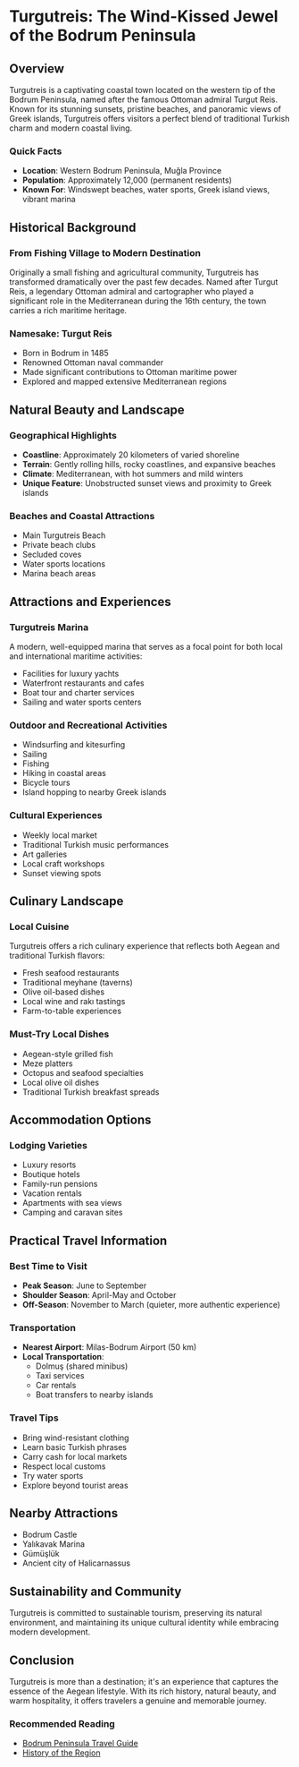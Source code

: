 # Turgutreis: The Wind-Kissed Jewel of the Bodrum Peninsula

## Overview
Turgutreis is a captivating coastal town located on the western tip of the Bodrum Peninsula, named after the famous Ottoman admiral Turgut Reis. Known for its stunning sunsets, pristine beaches, and panoramic views of Greek islands, Turgutreis offers visitors a perfect blend of traditional Turkish charm and modern coastal living.

### Quick Facts
- **Location**: Western Bodrum Peninsula, Muğla Province
- **Population**: Approximately 12,000 (permanent residents)
- **Known For**: Windswept beaches, water sports, Greek island views, vibrant marina

## Historical Background

### From Fishing Village to Modern Destination
Originally a small fishing and agricultural community, Turgutreis has transformed dramatically over the past few decades. Named after Turgut Reis, a legendary Ottoman admiral and cartographer who played a significant role in the Mediterranean during the 16th century, the town carries a rich maritime heritage.

### Namesake: Turgut Reis
- Born in Bodrum in 1485
- Renowned Ottoman naval commander
- Made significant contributions to Ottoman maritime power
- Explored and mapped extensive Mediterranean regions

## Natural Beauty and Landscape

### Geographical Highlights
- **Coastline**: Approximately 20 kilometers of varied shoreline
- **Terrain**: Gently rolling hills, rocky coastlines, and expansive beaches
- **Climate**: Mediterranean, with hot summers and mild winters
- **Unique Feature**: Unobstructed sunset views and proximity to Greek islands

### Beaches and Coastal Attractions
- Main Turgutreis Beach
- Private beach clubs
- Secluded coves
- Water sports locations
- Marina beach areas

## Attractions and Experiences

### Turgutreis Marina
A modern, well-equipped marina that serves as a focal point for both local and international maritime activities:
- Facilities for luxury yachts
- Waterfront restaurants and cafes
- Boat tour and charter services
- Sailing and water sports centers

### Outdoor and Recreational Activities
- Windsurfing and kitesurfing
- Sailing
- Fishing
- Hiking in coastal areas
- Bicycle tours
- Island hopping to nearby Greek islands

### Cultural Experiences
- Weekly local market
- Traditional Turkish music performances
- Art galleries
- Local craft workshops
- Sunset viewing spots

## Culinary Landscape

### Local Cuisine
Turgutreis offers a rich culinary experience that reflects both Aegean and traditional Turkish flavors:
- Fresh seafood restaurants
- Traditional meyhane (taverns)
- Olive oil-based dishes
- Local wine and rakı tastings
- Farm-to-table experiences

### Must-Try Local Dishes
- Aegean-style grilled fish
- Meze platters
- Octopus and seafood specialties
- Local olive oil dishes
- Traditional Turkish breakfast spreads

## Accommodation Options

### Lodging Varieties
- Luxury resorts
- Boutique hotels
- Family-run pensions
- Vacation rentals
- Apartments with sea views
- Camping and caravan sites

## Practical Travel Information

### Best Time to Visit
- **Peak Season**: June to September
- **Shoulder Season**: April-May and October
- **Off-Season**: November to March (quieter, more authentic experience)

### Transportation
- **Nearest Airport**: Milas-Bodrum Airport (50 km)
- **Local Transportation**:
  - Dolmuş (shared minibus)
  - Taxi services
  - Car rentals
  - Boat transfers to nearby islands

### Travel Tips
- Bring wind-resistant clothing
- Learn basic Turkish phrases
- Carry cash for local markets
- Respect local customs
- Try water sports
- Explore beyond tourist areas

## Nearby Attractions
- Bodrum Castle
- Yalıkavak Marina
- Gümüşlük
- Ancient city of Halicarnassus

## Sustainability and Community

Turgutreis is committed to sustainable tourism, preserving its natural environment, and maintaining its unique cultural identity while embracing modern development.

## Conclusion

Turgutreis is more than a destination; it's an experience that captures the essence of the Aegean lifestyle. With its rich history, natural beauty, and warm hospitality, it offers travelers a genuine and memorable journey.

### Recommended Reading
- [Bodrum Peninsula Travel Guide](../destination.md)
- [History of the Region](../history.md)
